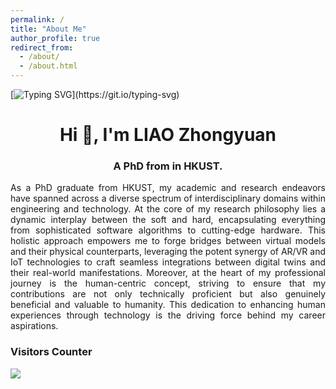 ```yaml
---
permalink: /
title: "About Me"
author_profile: true
redirect_from: 
  - /about/
  - /about.html
---
```


[![Typing SVG](https://readme-typing-svg.herokuapp.com?font=&color=F74723&center=true&lines=WELCOME+TO+ZHONGYUAN'S+PAGE!)](https://git.io/typing-svg)

<h1 align="center">Hi 👋, I'm LIAO Zhongyuan</h1>
<h3 align="center">A PhD from in HKUST.</h3>

<p align="left">
</p>

<div style="text-align: justify">
  As a PhD graduate from HKUST, my academic and research endeavors have spanned across a diverse spectrum of interdisciplinary domains within engineering and technology. At the core of my research philosophy lies a dynamic interplay between the soft and hard, encapsulating everything from sophisticated software algorithms to cutting-edge hardware. This holistic approach empowers me to forge bridges between virtual models and their physical counterparts, leveraging the potent synergy of AR/VR and IoT technologies to craft seamless integrations between digital twins and their real-world manifestations.  Moreover, at the heart of my professional journey is the human-centric concept, striving to ensure that my contributions are not only technically proficient but also genuinely beneficial and valuable to humanity. This dedication to enhancing human experiences through technology is the driving force behind my career aspirations.
</div>

### Visitors Counter

<div>
    <a href='https://clustrmaps.com/site/1c0l5'  title='Visit tracker'><img src='//clustrmaps.com/map_v2.png?cl=ffffff&w=794&t=n&d=i2UVlgK6oUoqukeSWsTiLLT3QXRFDJPWksS6jQs72fQ&co=2d78ad&ct=ffffff'/></a>
</div>

